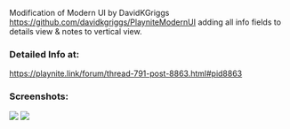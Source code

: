 Modification of Modern UI by DavidKGriggs https://github.com/davidkgriggs/PlayniteModernUI adding all info fields to details view &amp; notes to vertical view.

### Detailed Info at:
https://playnite.link/forum/thread-791-post-8863.html#pid8863

### Screenshots:
![](https://i.postimg.cc/4yNjD5mw/35-17-22-143509.png)
![](https://i.postimg.cc/qRp0XHGN/56-20-22-005627.png)
